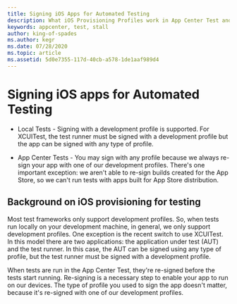 ```yaml
---
title: Signing iOS Apps for Automated Testing
description: What iOS Provisioning Profiles work in App Center Test and locally?
keywords: appcenter, test, stall
author: king-of-spades
ms.author: kegr
ms.date: 07/28/2020
ms.topic: article
ms.assetid: 5d0e7355-117d-40cb-a578-1de1aaf989d4 
---
```


# Signing iOS apps for Automated Testing
   - Local Tests - Signing with a development profile is supported. For XCUITest, the test runner must be signed with a development profile but the app can be signed with any type of profile.

   - App Center Tests - You may sign with any profile because we always re-sign your app with one of our development profiles. There's one important exception: we aren't able to re-sign builds created for the App Store, so we can't run tests with apps built for App Store distribution.
   
## Background on iOS provisioning for testing
Most test frameworks only support development profiles. So, when tests run locally on your development machine, in general, we only support development profiles. One exception is the recent switch to use XCUITest. In this model there are two applications: the application under test (AUT) and the test runner. In this case, the AUT can be signed using any type of profile, but the test runner must be signed with a development profile.

When tests are run in the App Center Test, they're re-signed before the tests start running. Re-signing is a necessary step to enable your app to run on our devices. The type of profile you used to sign the app doesn't matter, because it's re-signed with one of our development profiles.